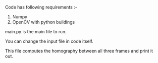 Code has following requirements :- 
1. Numpy
2. OpenCV with python buildings

main.py is the main file to run.

You can change the input file in code itself.

This file computes the homography between all three frames and print it out.